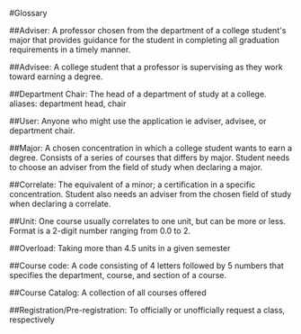 #Glossary


##Adviser: 
A professor chosen from the department of a college
student's major that provides guidance for the student in completing
all graduation requirements in a timely manner. 

##Advisee: 
A college student that a professor is supervising as they work
toward earning a degree.

##Department Chair: 
The head of a department of study at a college. aliases: department head, chair

##User:
Anyone who might use the application ie adviser, advisee, or department
chair.

##Major: 
A chosen concentration in which a college student wants to earn
a degree. Consists of a series of courses that differs by major. 
Student needs to choose an adviser from the field of study when
declaring a major.

##Correlate: 
The equivalent of a minor; a certification in a specific concentration. 
Student also needs an adviser from the chosen field of study when 
declaring a correlate.

##Unit: 
One course usually correlates to one unit, but can be more or less. Format is a 2-digit number ranging from 0.0 to 2.

##Overload: 
Taking more than 4.5 units in a given semester

##Course code: 
A code consisting of 4 letters followed by 5 numbers that specifies the department, course, and section of a course.

##Course Catalog:
A collection of all courses offered

##Registration/Pre-registration: 
To officially or unofficially request a class, respectively

